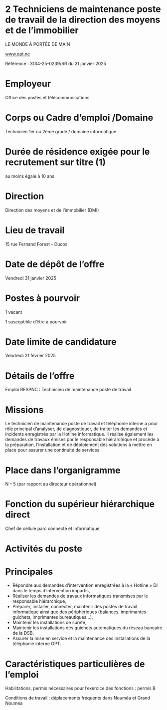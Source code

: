 # 2 Techniciens de maintenance poste de travail de la direction des moyens et de l’immobilier

LE MONDE À PORTÉE DE MAIN

www.opt.nc

Référence : 3134-25-0239/SR du 31 janvier 2025

# Employeur

Office des postes et télécommunications

# Corps ou Cadre d’emploi /Domaine

Technicien 1er ou 2ème grade / domaine informatique

# Durée de résidence exigée pour le recrutement sur titre (1)

au moins égale à 10 ans

# Direction

Direction des moyens et de l’immobilier (DMI)

# Lieu de travail

15 rue Fernand Forest - Ducos

# Date de dépôt de l’offre

Vendredi 31 janvier 2025

# Postes à pourvoir

1 vacant

1 susceptible d’être à pourvoir

# Date limite de candidature

Vendredi 21 février 2025

# Détails de l’offre

Emploi RESPNC : Technicien de maintenance poste de travail

# Missions

Le technicien de maintenance poste de travail et téléphonie interne a pour rôle principal d’analyser, de diagnostiquer, de traiter les demandes et incidents enregistrés par la Hotline informatique. Il réalise également les demandes de travaux émises par le responsable hiérarchique et procède à la préparation, l’installation et de déploiement des solutions à mettre en place pour assurer une continuité de services.

# Place dans l’organigramme

N – 5 (par rapport au directeur opérationnel)

# Fonction du supérieur hiérarchique direct

Chef de cellule parc connecté et informatique

# Activités du poste

# Principales

- Répondre aux demandes d’intervention enregistrées à la « Hotline » DI dans le temps d’intervention impartis,
- Réaliser les demandes de travaux informatiques transmises par le responsable hiérarchique,
- Préparer, installer, connecter, maintenir des postes de travail informatique ainsi que des périphériques (balances, imprimantes guichets, imprimantes bureautiques…),
- Maintenir les installations de sureté,
- Maintenir les installations des guichets automatiques du réseau bancaire de la DSB,
- Assurer la mise en service et la maintenance des installations de la téléphonie interne OPT.

# Caractéristiques particulières de l’emploi

Habilitations, permis nécessaires pour l’exercice des fonctions : permis B

Conditions de travail : déplacements fréquents dans Nouméa et Grand Nouméa